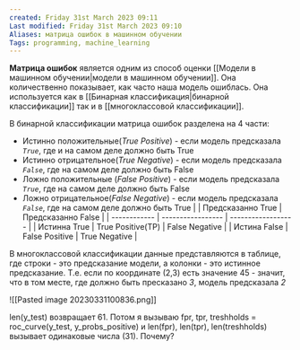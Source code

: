```yaml
---
created: Friday 31st March 2023 09:11
Last modified: Friday 31st March 2023 09:10
Aliases: матрица ошибок в машинном обучении
Tags: programming, machine_learning
---
```


**Матрица ошибок** является одним из способ оценки [[Модели в машинном обучении|модели в машинном обучении]]. Она количественно показывает, как часто наша модель ошиблась. Она используется как в [[Бинарная классификация|бинарной классификации]] так и в [[многоклассовой классификации]].

В бинарной классификации матрица ошибок разделена на 4 части:
- Истинно положительные(*True Positive*) - если модель предсказала *`True`*, где и на самом деле должно быть True
- Истинно отрицательное(*True Negative*) - если модель предсказала *`False`*, где на самом деле должно быть False
- Ложно положительные (*False Positive*) - если модель предсказала *`True`*, где на самом деле должно быть False
- Ложно отрицательное(*False Negative*) - если модель предсказала *`False`*, где на самом деле должно быть True
|              | Предсказанно True | Предсказанно False |
| ------------ | ----------------- | ------------------ |
| Истинна True | True Positive(TP)                   |          False Negative          |
| Истина False             | False Positive                  |     True Negative               |


В многоклассовой классификации данные представляются в таблице, где строки - это предсказание модели, а колонки - это истинное предсказание.
Т.е. если по координате (2,3) есть значение 45 - значит, что в том месте, где должно быть пресказано *3*, модель предсказала *2* 
 
![[Pasted image 20230331100836.png]]

len(y_test) возвращает 61. Потом я вызываю fpr, tpr, treshholds = roc_curve(y_test, y_probs_positive) и len(fpr), len(tpr), len(treshholds) вызывает одинаковые числа (31). Почему?

